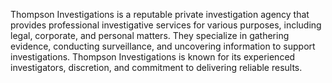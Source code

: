 Thompson Investigations is a reputable private investigation agency that provides professional investigative services for various purposes, including legal, corporate, and personal matters. They specialize in gathering evidence, conducting surveillance, and uncovering information to support investigations. Thompson Investigations is known for its experienced investigators, discretion, and commitment to delivering reliable results.